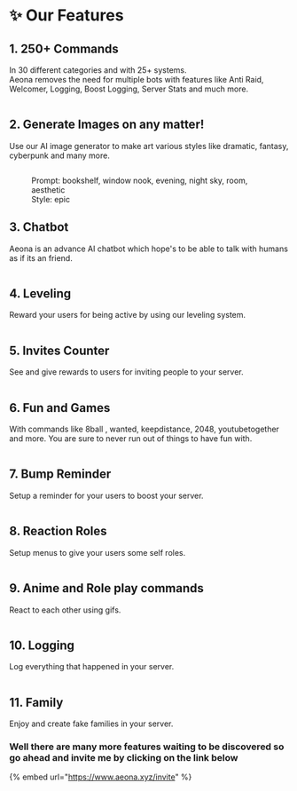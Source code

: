 # ✨ Our Features

## 1. 250+ Commands

In 30 different categories and with 25+ systems.\
Aeona removes the need for multiple bots with features like Anti Raid, Welcomer, Logging, Boost Logging, Server Stats and much more.

<figure><img src="https://cdn.discordapp.com/attachments/1034419695794794562/1061935281164537896/image.png" alt=""><figcaption></figcaption></figure>

## 2. Generate Images on any matter!

Use our AI image generator to make art various styles like dramatic, fantasy, cyberpunk and many more.

<figure><img src="https://media.discordapp.net/attachments/962747447547945031/1058993182555263117/image.jpg" alt=""><figcaption><p>Prompt: bookshelf, window nook, evening, night sky, room, aesthetic<br>Style: epic</p></figcaption></figure>

## 3. Chatbot

Aeona is an advance AI chatbot which hope's to be able to talk with humans as if its an friend.&#x20;

<figure><img src="https://media.discordapp.net/attachments/1041673550643339294/1061935654021382214/image.png" alt=""><figcaption></figcaption></figure>

## 4. Leveling

Reward your users for being active by using our leveling system.

<figure><img src="https://media.discordapp.net/attachments/1041673550643339294/1061935920548413531/image.png" alt=""><figcaption></figcaption></figure>

## 5. Invites Counter

See and give rewards to users for inviting people to your server.

<figure><img src="https://media.discordapp.net/attachments/1041673550643339294/1061936168289185882/image.png" alt=""><figcaption></figcaption></figure>

## 6. Fun and Games

With commands like 8ball , wanted, keepdistance, 2048, youtubetogether and more. You are sure to never run out of things to have fun with.

<figure><img src="https://media.discordapp.net/attachments/1041673550643339294/1061936542546935878/image.png" alt=""><figcaption></figcaption></figure>

## 7. Bump Reminder

Setup a reminder for your users to boost your server.

<figure><img src="https://media.discordapp.net/attachments/1041673550643339294/1061907945954234448/image.png" alt=""><figcaption></figcaption></figure>

## 8. Reaction Roles

Setup menus to give your users some self roles.

<figure><img src="https://media.discordapp.net/attachments/1041673550643339294/1061907193546407947/image.png" alt=""><figcaption></figcaption></figure>

## 9. Anime and Role play commands

React to each other using gifs.

<figure><img src="https://media.discordapp.net/attachments/1041673550643339294/1061908824765767802/image.png" alt=""><figcaption></figcaption></figure>

## 10. Logging

Log everything that happened in your server.

<figure><img src="https://media.discordapp.net/attachments/1041673550643339294/1061908426181070848/image.png" alt=""><figcaption></figcaption></figure>

## 11. Family

Enjoy and create fake families in your server.

### Well there are many more features waiting to be discovered so go ahead and invite me by clicking on the link below

{% embed url="https://www.aeona.xyz/invite" %}
